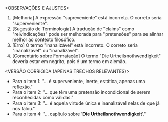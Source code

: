 <OBSERVAÇÕES E AJUSTES>
1. [Melhoria] A expressão "supreveniente" está incorreta. O correto seria "superveniente".
2. [Sugestão de Terminologia] A tradução de "claims" como "reivindicações" pode ser melhorada para "pretensões" para se alinhar melhor ao contexto filosófico.
3. [Erro] O termo "inanalizável" está incorreto. O correto seria "inanalizável" ou "inanalizável".
4. [Comentário sobre Formatação] O termo "Die Urtheilsnothwendigkeit" deveria estar em negrito, pois é um termo em alemão.

<VERSÃO CORRIGIDA (APENAS TRECHOS RELEVANTES)>
- Para o item 1: "... é superveniente, inerte, estática, apenas uma reflexão."
- Para o item 2: "... que têm uma pretensão incondicional de serem reconhecidas como válidas."
- Para o item 3: "... é aquela virtude única e inanalizável nelas de que já nos falou."
- Para o item 4: "... capítulo sobre '**Die Urtheilsnothwendigkeit**'."